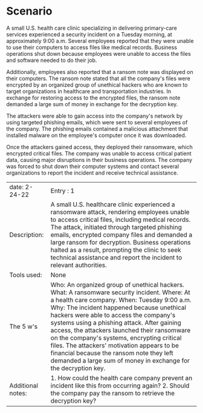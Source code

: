 # Scenario 
A small U.S. health care clinic specializing in delivering primary-care services experienced a security incident on a Tuesday morning, at approximately 9:00 a.m. Several employees reported that they were unable to use their computers to access files like medical records. Business operations shut down because employees were unable to access the files and software needed to do their job.

Additionally, employees also reported that a ransom note was displayed on their computers. The ransom note stated that all the company's files were encrypted by an organized group of unethical hackers who are known to target organizations in healthcare and transportation industries. In exchange for restoring access to the encrypted files, the ransom note demanded a large sum of money in exchange for the decryption key. 

The attackers were able to gain access into the company's network by using targeted phishing emails, which were sent to several employees of the company. The phishing emails contained a malicious attachment that installed malware on the employee's computer once it was downloaded.

Once the attackers gained access, they deployed their ransomware, which encrypted critical files. The company was unable to access critical patient data, causing major disruptions in their business operations. The company was forced to shut down their computer systems and contact several organizations to report the incident and receive technical assistance.


|       |        |
|--------|--------|
|date: 2-24-22 |Entry : 1 |
| Description: | A small U.S. healthcare clinic experienced a ransomware attack, rendering employees unable to access critical files, including medical records. The attack, initiated through targeted phishing emails, encrypted company files and demanded a large ransom for decryption. Business operations halted as a result, prompting the clinic to seek technical assistance and report the incident to relevant authorities. |
| Tools used: | None |
|The 5 w's | Who: An organized group of unethical hackers. What: A ransomware security incident. Where: At a health care company. When: Tuesday 9:00 a.m. Why: The incident happened because unethical hackers were able to access the company's systems using a phishing attack. After gaining access, the attackers launched their ransomware on the company's systems, encrypting critical files. The attackers' motivation appears to be financial because the ransom note they left demanded a large sum of money in exchange for the decryption key.   |
|Additional notes: |  1. How could the health care company prevent an incident like this from occurring again? 2. Should the company pay the ransom to retrieve the decryption key?                |


